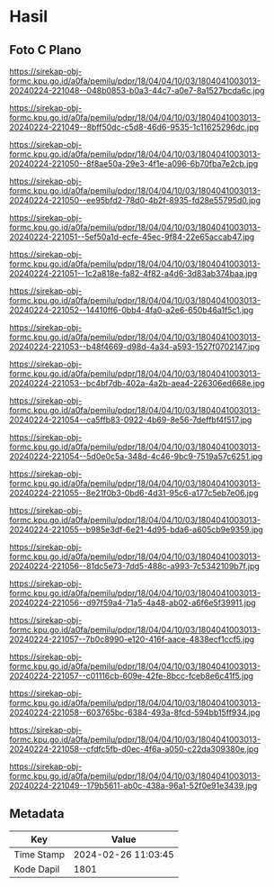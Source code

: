 # Hasil

## Foto C Plano

https://sirekap-obj-formc.kpu.go.id/a0fa/pemilu/pdpr/18/04/04/10/03/1804041003013-20240224-221048--048b0853-b0a3-44c7-a0e7-8a1527bcda6c.jpg

https://sirekap-obj-formc.kpu.go.id/a0fa/pemilu/pdpr/18/04/04/10/03/1804041003013-20240224-221049--8bff50dc-c5d8-46d6-9535-1c11625296dc.jpg

https://sirekap-obj-formc.kpu.go.id/a0fa/pemilu/pdpr/18/04/04/10/03/1804041003013-20240224-221050--8f8ae50a-29e3-4f1e-a096-6b70fba7e2cb.jpg

https://sirekap-obj-formc.kpu.go.id/a0fa/pemilu/pdpr/18/04/04/10/03/1804041003013-20240224-221050--ee95bfd2-78d0-4b2f-8935-fd28e55795d0.jpg

https://sirekap-obj-formc.kpu.go.id/a0fa/pemilu/pdpr/18/04/04/10/03/1804041003013-20240224-221051--5ef50a1d-ecfe-45ec-9f84-22e65accab47.jpg

https://sirekap-obj-formc.kpu.go.id/a0fa/pemilu/pdpr/18/04/04/10/03/1804041003013-20240224-221051--1c2a818e-fa82-4f82-a4d6-3d83ab374baa.jpg

https://sirekap-obj-formc.kpu.go.id/a0fa/pemilu/pdpr/18/04/04/10/03/1804041003013-20240224-221052--14410ff6-0bb4-4fa0-a2e6-650b46a1f5c1.jpg

https://sirekap-obj-formc.kpu.go.id/a0fa/pemilu/pdpr/18/04/04/10/03/1804041003013-20240224-221053--b48f4669-d98d-4a34-a593-1527f0702147.jpg

https://sirekap-obj-formc.kpu.go.id/a0fa/pemilu/pdpr/18/04/04/10/03/1804041003013-20240224-221053--bc4bf7db-402a-4a2b-aea4-226306ed668e.jpg

https://sirekap-obj-formc.kpu.go.id/a0fa/pemilu/pdpr/18/04/04/10/03/1804041003013-20240224-221054--ca5ffb83-0922-4b69-8e56-7deffbf4f517.jpg

https://sirekap-obj-formc.kpu.go.id/a0fa/pemilu/pdpr/18/04/04/10/03/1804041003013-20240224-221054--5d0e0c5a-348d-4c46-9bc9-7519a57c6251.jpg

https://sirekap-obj-formc.kpu.go.id/a0fa/pemilu/pdpr/18/04/04/10/03/1804041003013-20240224-221055--8e21f0b3-0bd6-4d31-95c6-a177c5eb7e06.jpg

https://sirekap-obj-formc.kpu.go.id/a0fa/pemilu/pdpr/18/04/04/10/03/1804041003013-20240224-221055--b985e3df-6e21-4d95-bda6-a605cb9e9359.jpg

https://sirekap-obj-formc.kpu.go.id/a0fa/pemilu/pdpr/18/04/04/10/03/1804041003013-20240224-221056--81dc5e73-7dd5-488c-a993-7c5342109b7f.jpg

https://sirekap-obj-formc.kpu.go.id/a0fa/pemilu/pdpr/18/04/04/10/03/1804041003013-20240224-221056--d97f59a4-71a5-4a48-ab02-a6f6e5f39911.jpg

https://sirekap-obj-formc.kpu.go.id/a0fa/pemilu/pdpr/18/04/04/10/03/1804041003013-20240224-221057--7b0c8990-e120-416f-aace-4838ecf1ccf5.jpg

https://sirekap-obj-formc.kpu.go.id/a0fa/pemilu/pdpr/18/04/04/10/03/1804041003013-20240224-221057--c01116cb-609e-42fe-8bcc-fceb8e6c41f5.jpg

https://sirekap-obj-formc.kpu.go.id/a0fa/pemilu/pdpr/18/04/04/10/03/1804041003013-20240224-221058--603765bc-6384-493a-8fcd-594bb15ff934.jpg

https://sirekap-obj-formc.kpu.go.id/a0fa/pemilu/pdpr/18/04/04/10/03/1804041003013-20240224-221058--cfdfc5fb-d0ec-4f6a-a050-c22da309380e.jpg

https://sirekap-obj-formc.kpu.go.id/a0fa/pemilu/pdpr/18/04/04/10/03/1804041003013-20240224-221049--179b5611-ab0c-438a-96a1-52f0e91e3439.jpg


## Metadata

| Key        | Value               |
| ---------- | ------------------- |
| Time Stamp | 2024-02-26 11:03:45 |
| Kode Dapil | 1801                |



